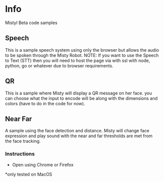 
# Info

MistyI Beta code samples

## Speech
This is a sample speech system using only the browser but allows the audio to be spoken through the Misty Robot.
NOTE: If you want to use the Speech to Text (STT) then you will need to host the page via with ssl with node, python, go or whatever due to browser requirements.

## QR
This is a sample where Misty will display a QR message on her face. you can choose what the input to encode will be along with the dimensions and colors (have to do in the code for now).

## Near Far
A sample using the face detection and distance. Misty will change face expression and play sound with the near and far thresholds are met from the face tracking.

### Instructions

* Open using Chrome or Firefox


*only tested on MacOS
